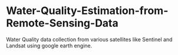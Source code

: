 # Water-Quality-Estimation-from-Remote-Sensing-Data

Water Quality data collection from various satellites like Sentinel and Landsat using google earth engine.
